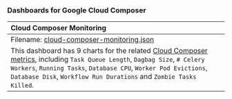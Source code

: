 ### Dashboards for Google Cloud Composer

|Cloud Composer Monitoring|
|:-------------------------|
|Filename: [cloud-composer-monitoring.json](cloud-composer-monitoring.json)|
|This dashboard has 9 charts for the related [Cloud Composer metrics](https://cloud.google.com/monitoring/api/metrics_gcp#gcp-composer), including `Task Queue Length`, `Dagbag Size`, `# Celery Workers`, `Running Tasks`, `Database CPU`, `Worker Pod Evictions`, `Database Disk`, `Workflow Run Durations` and `Zombie Tasks Killed`.|
